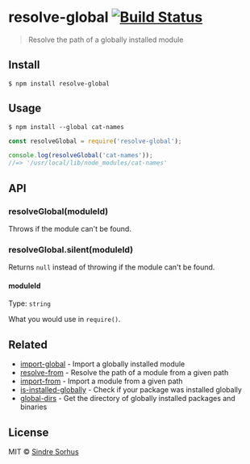 # resolve-global [![Build Status](https://travis-ci.org/sindresorhus/resolve-global.svg?branch=master)](https://travis-ci.org/sindresorhus/resolve-global)

> Resolve the path of a globally installed module


## Install

```
$ npm install resolve-global
```


## Usage

```
$ npm install --global cat-names
```

```js
const resolveGlobal = require('resolve-global');

console.log(resolveGlobal('cat-names'));
//=> '/usr/local/lib/node_modules/cat-names'
```


## API

### resolveGlobal(moduleId)

Throws if the module can't be found.

### resolveGlobal.silent(moduleId)

Returns `null` instead of throwing if the module can't be found.

#### moduleId

Type: `string`

What you would use in `require()`.


## Related

- [import-global](https://github.com/sindresorhus/import-global) - Import a globally installed module
- [resolve-from](https://github.com/sindresorhus/resolve-from) - Resolve the path of a module from a given path
- [import-from](https://github.com/sindresorhus/import-from) - Import a module from a given path
- [is-installed-globally](https://github.com/sindresorhus/is-installed-globally) - Check if your package was installed globally
- [global-dirs](https://github.com/sindresorhus/global-dirs) - Get the directory of globally installed packages and binaries


## License

MIT © [Sindre Sorhus](https://sindresorhus.com)
